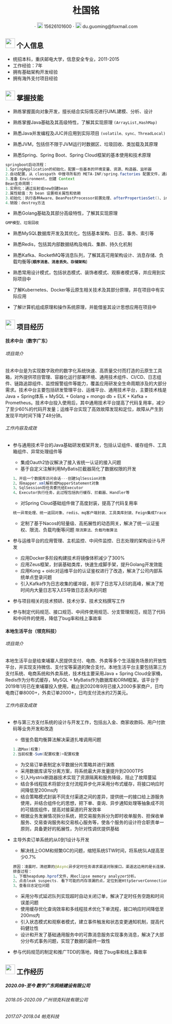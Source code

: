  <center>
     <h1>杜国铭</h1>
     <div>
         ·
         <span>
             <img src="assets/phone-solid.svg" width="18px">
             15626101600
         </span>
         ·
         <span>
             <img src="assets/envelope-solid.svg" width="18px">
             du.guoming@foxmail.com
         </span>
     </div>
 </center>


 ## <img src="D:/projects/Markdown-Resume/assets/info-circle-solid.svg" width="30px"> 个人信息 

 - 统招本科，重庆邮电大学，信息安全专业，2011-2015
 - 工作经验：7年
 - 拥有基础架构开发经验
 - 拥有海外支付项目经验

## <img src="D:/projects/Markdown-Resume/assets/tools-solid.svg" width="30px"> 掌握技能

- 熟练掌握面向对象开发，擅长结合实际情况进行UML建模、分析、设计
- 熟练掌握Java基础及其高级特性，了解其实现原理 `(ArrayList,HashMap)`

- 熟悉Java并发编程及JUC并应用到实际项目 `(volatile、sync、ThreadLocal)`

- 熟悉JVM，包括但不限于JVM运行时数据区、垃圾回收、类加载及其原理
- 熟悉Spring、Spring Boot、Spring Cloud框架的基本使用和技术原理
```java
springboot启动流程：
1.SpringApplication的初始化，配置一些基本的环境变量、资源、构造器、监听器
2.自动配置，从 classpath 中搜寻所有的 META-INF/spring.factories 配置文件，通过反射实例化所配置的类
3.准备 Environment，创建 Context
Bean生命周期：
1.实例化：通过反射或new创建bean
2.属性赋值：为 bean 设置相关属性和依赖
3.初始化：执行各种Aware、BeanPostProcessor前置处理、afterPropertiesSet()、init方法、BeanPostProcessor后置处理
4.销毁：destroy方法
```
- 熟悉Golang基础及其部分高级特性，了解其实现原理
```java
GMP模型、垃圾回收
```
- 熟悉MySQL数据库开发及其优化，包括基本架构、日志、事务、索引等
- 熟悉Redis，包括其内部数据结构及哨兵、集群、持久化机制
- 熟悉Kafka、RocketMQ等消息队列，了解其高可用架构设计、消息存储、负载均衡等(**`顺序消息、消息丢失、存储架构`**)

- 熟悉常用设计模式，包括状态模式、装饰者模式、观察者模式等，并应用到实际项目中
- 了解Kubernetes、Docker等云原生相关技术及其部分原理，并在项目中有实际应用
- 了解计算机组成原理和操作系统原理，并能借鉴其设计思想应用在项目中

## <img src="D:/projects/Markdown-Resume/assets/project-diagram-solid.svg" width="30px"> 项目经历

#### 技术中台（数字广东）

###### 项目简介

技术中台是为实现数字政府的数字化系统快速、高质量交付而打造的云原生工具箱，对外提供项目管理、容器化运行部署环境、通用技术组件、CI/CD、日志组件、链路追踪组件、监控报警组件等能力，覆盖应用研发全生命周期涉及的大部分需求。技术中台主要包括研发管理平台、运维平台、通用技术平台，主要技术栈是Java + Spring体系 + MySQL + Golang + mongo db + ELK + Kafka + Prometheus。技术中台投入使用后，其中通用技术平台提高了代码复用率，减少了至少60%的代码开发量；运维平台实现了高效故障发现和定位，故障从产生到发现平均时间下降了48分钟。

###### 工作内容及成效

* 参与通用技术平台的Java基础研发框架开发，包括认证组件、缓存组件、工具箱组件、异常处理组件等
  * 集成Oauth2协议解决了接入省统一认证的接入问题
  * 基于自定义注解利用MyBatis拦截器简化了数据权限的开发
  ```java
  1、开启一个数据库访问会话---创建SqlSession对象
  2、将mapper.xml解析成MapperStatement对象
  3、SqlSession将任务委托给Executor
  4、Executor执行任务，此过程包括执行缓存、拦截器、Handler等
  ```
  * 对Spring Cloud基础组件做了高度封装，提高了代码复用率
  ```java
  统一异常处理、统一返回对象、redis、mq客户端封装、工具类库封装、Feign集成TraceId、结合Ribbon整合LoadBalanceRestTemplate、线程池封装
  ```
  * 定制了基于Nacos的轻量级、高拓展性的动态网关，解决了统一认证鉴权、限流、负载均衡等问题 `限流算法、负载均衡算法`

* 参与运维平台的应用管理、主机监控、中间件监控、日志处理的架构设计与开发
  * 应用Docker多阶段构建技术将镜像体积减少了300%
  * 应用Zeus框架，封装基础类库，快速生成脚手架，提升Golang开发效能
  * 应用Kong + oidc对运维平台的认证鉴权进行了改造，解决了公司内部系统单点登录问题
  * 引入Kafka作为日志收集的缓冲层，削平了日志写入ES的高峰，解决了短时间内大量日志写入ES导致日志丢失的问题
  
* 参与项目相关的技术预研、技术分享、技术文档撰写工作

* 参与制定代码规范、接口规范、中间件使用规范、分支管理规范，规范了代码和中间件的使用，降低了bug率和线上事故率

#### 本地生活平台（领克科技）

###### 项目简介

本地生活平台是给柬埔寨人民提供支付、电商、外卖等多个生活服务场景的开放性平台，并实现支持微信、支付宝等渠道的聚合支付。本地生活平台主要包括第三方支付系统、电商系统和外卖系统，技术栈主要采用Java + Spring Cloud全家桶，Redis作为分布式缓存，MySQL + MyBatis作为数据库和ORM框架。该平台于2019年1月已在柬埔寨投入使用，截止到2020年9月已接入2000多家商户，日均电商订单8000+，外卖订单2000+，日均支付流水约2万美元。

###### 工作内容及成效

* 参与第三方支付系统的设计与开发工作，包括出入金、商家收款码、用户付款码等业务开发和改造
  * 借鉴负载均衡算法解决渠道扎堆调用问题
  ```java
  1.选Max(权重)
  2.当前权重-Sum(配置权重)+配置权重
  ```
  * 为交易订单表制定水平数据分片策略并进行演练
  * 采用数据库读写分离方案，将系统最大并发量提升到2000TPS
  * 引入Hystrix断路器技术实现了资源隔离和服务降级，阻止了故障蔓延
  * 结合多线程技术将部分支付流程异步化并采用分布式缓存，将接口响应时间降低至200ms内
  * 结合策略模式封装不同支付渠道之间的差异，提供统一的接口给上游服务使用，并结合组件化的思想，把下单、查询、异步通知处理等抽象成不同的可插拔组件，提高对接渠道的开发效率
  * 根据业务发展情况拆分系统，把交易服务拆分为即时收单服务、担保收单服务、交易查询服务和交易核心服务等，使各个服务的设计符合职责单一原则，具备更好的拓展性，为针对性调优提供基础
  
* 主导外卖订单系统的从0到1设计与开发
  * 解决线上OOM和频繁GC的问题，缩短系统STW时间，将系统SLA提高至少0.7%
  ```java
  原因：凌晨时，清结算的@Async异步定时任务请求渠道对账接口，渠道这边用的是长连接，有一个渠道没响应，导致连接不释放所以不归还给连接池，清结算服务由于没收到结果频繁重复请求，由于@Async用的是默认的线程池，队列上限很大，导致清结算服务创建过多线程OOM，渠道服务创建太多连接而OOM
  排查过程：
  1、下载heapdump.hprof文件，用eclipse memory analyzer分析。
  2、点击leak suspects. 看下可能的内存泄漏的点，定位到是HttpServerConnection，由此发现web容器建立了很多连接实例占用了非常多内存。 又立刻用jstat -gcutil pid看了下进程gc情况，fgc触发了非常多次，且ygc消耗的时间都很长。
  3、查看日志定位问题
  ```
  * 采用分布式延迟队列实现超时自动关闭订单，解决了定时任务空跑和时间误差问题
  * 使用缓存优化查询效率和多线程技术优化下单流程，接口响应时间降低至200ms内
  * 引入状态模式和观察者模式，建立事件触发和状态变更通知机制，提高代码健壮性
  * 设计和开发了基础通用服务中的可靠消息服务实现事务消息，解决了大部分分布式事务问题，实现了数据的最终一致性
  
* 参与代码规范的制定和推广TDD的落地，降低了bug率和线上事故率

## <img src="D:/projects/Markdown-Resume/assets/briefcase-solid.svg" width="30px"> 工作经历

##### 2020.09-至今 数字广东网络建设有限公司

###### 2018.05-2020.09 广州领克科技有限公司

###### 2017.07-2018.04 帕克科技